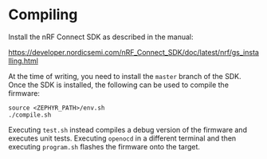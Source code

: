 # Compiling

Install the nRF Connect SDK as described in the manual:

https://developer.nordicsemi.com/nRF_Connect_SDK/doc/latest/nrf/gs_installing.html

At the time of writing, you need to install the `master` branch of the SDK. Once
the SDK is installed, the following can be used to compile the firmware:

```
source <ZEPHYR_PATH>/env.sh
./compile.sh
```

Executing `test.sh` instead compiles a debug version of the firmware and
executes unit tests. Executing `openocd` in a different terminal and then
executing `program.sh` flashes the firmware onto the target.

